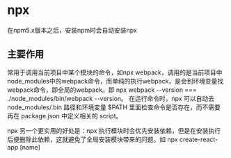 # npx
在npm5.x版本之后，安装npm时会自动安装npx

## 主要作用
常用于调用当前项目中某个模块的命令，如npx webpack，调用的是当前项目中node_modules中的webpack命令，而单纯的执行webpack，是会到环境变量找webpack命令，即全局的webpack。即 npx webpack --version === ./node_modules/bin/webpack --version。
在运行命令时，npx 可以自动去 node_modules/.bin 路径和环境变量 $PATH 里面检查命令是否存在，而不需要再在 package.json 中定义相关的 script。

npx 另一个更实用的好处是：npx 执行模块时会优先安装依赖，但是在安装执行后便删除此依赖，这就避免了全局安装模块带来的问题。如 npx create-react-app [name]